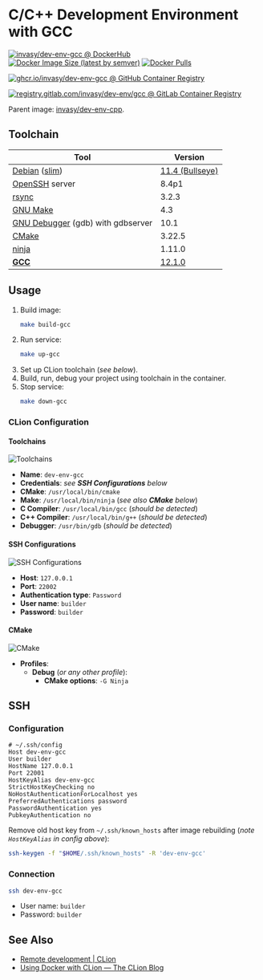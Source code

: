 # C/C++ Development Environment with GCC

[![invasy/dev-env-gcc @ DockerHub][badge-dockerhub]][dockerhub]
[![Docker Image Size (latest by semver)][badge-size]][dockerhub]
[![Docker Pulls][badge-pulls]][dockerhub]

[![ghcr.io/invasy/dev-env-gcc @ GitHub Container Registry][badge-github]][github]

[![registry.gitlab.com/invasy/dev-env/gcc @ GitLab Container Registry][badge-gitlab]][gitlab]

Parent image: [invasy/dev-env-cpp](../cpp/README.md "invasy/dev-env-cpp").

## Toolchain
| Tool                                       | Version                     |
|--------------------------------------------|-----------------------------|
|   [Debian] ([slim])                        | [11.4 (Bullseye)][bullseye] |
|   [OpenSSH] server                         | 8.4p1                       |
|   [rsync]                                  | 3.2.3                       |
|   [GNU Make][make]                         | 4.3                         |
|   [GNU Debugger][gdb] (gdb) with gdbserver | 10.1                        |
|   [CMake]                                  | 3.22.5                      |
|   [ninja]                                  | 1.11.0                      |
| **[GCC]**                                  | [12.1.0][gcc-12]            |

## Usage
1. Build image:
    ```bash
    make build-gcc
    ```
2. Run service:
    ```bash
    make up-gcc
    ```
3. Set up CLion toolchain (_see below_).
4. Build, run, debug your project using toolchain in the container.
5. Stop service:
    ```bash
    make down-gcc
    ```

### CLion Configuration
#### Toolchains
![Toolchains](../../docs/images/clion-toolchains.png "Toolchains")

- **Name**: `dev-env-gcc`
- **Credentials**: _see **SSH Configurations** below_
- **CMake**: `/usr/local/bin/cmake`
- **Make**: `/usr/local/bin/ninja` (_see also **CMake** below_)
- **C Compiler**: `/usr/local/bin/gcc` (_should be detected_)
- **C++ Compiler**: `/usr/local/bin/g++` (_should be detected_)
- **Debugger**: `/usr/bin/gdb` (_should be detected_)

#### SSH Configurations
![SSH Configurations](../../docs/images/clion-ssh.png "SSH Configurations")

- **Host**: `127.0.0.1`
- **Port**: `22002`
- **Authentication type**: `Password`
- **User name**: `builder`
- **Password**: `builder`

#### CMake
![CMake](../../docs/images/clion-cmake.png "CMake")

- **Profiles**:
  - **Debug** (_or any other profile_):
    - **CMake options**: `-G Ninja`

## SSH
### Configuration
```
# ~/.ssh/config
Host dev-env-gcc
User builder
HostName 127.0.0.1
Port 22001
HostKeyAlias dev-env-gcc
StrictHostKeyChecking no
NoHostAuthenticationForLocalhost yes
PreferredAuthentications password
PasswordAuthentication yes
PubkeyAuthentication no
```

Remove old host key from `~/.ssh/known_hosts` after image rebuilding (_note `HostKeyAlias` in config above_):
```bash
ssh-keygen -f "$HOME/.ssh/known_hosts" -R 'dev-env-gcc'
```

### Connection
```bash
ssh dev-env-gcc
```
- User name: `builder`
- Password: `builder`

## See Also
- [Remote development | CLion](https://www.jetbrains.com/help/clion/remote-development.html "Remote development | CLion")
- [Using Docker with CLion — The CLion Blog](https://blog.jetbrains.com/clion/2020/01/using-docker-with-clion/ "Using Docker with CLion — The CLion Blog")

[dockerhub]: https://hub.docker.com/r/invasy/dev-env-gcc "invasy/dev-env-gcc @ Docker Hub"
[badge-dockerhub]: https://img.shields.io/badge/Docker%20Hub-invasy%2Fdev--env--gcc-informational?logo=docker "invasy/dev-env-gcc @ Docker Hub"
[badge-size]: https://img.shields.io/docker/image-size/invasy/dev-env-gcc?sort=semver "Docker Image Size (latest by semver)"
[badge-pulls]: https://img.shields.io/docker/pulls/invasy/dev-env-gcc?sort=semver "Docker Pulls"

[github]: https://github.com/invasy/dev-env/pkgs/container/dev-env-gcc "ghcr.io/invasy/dev-env-gcc @ GitHub Container Registry"
[badge-github]: https://img.shields.io/badge/GitHub-ghcr.io%2Finvasy%2Fdev--env--gcc-informational?logo=github "ghcr.io/invasy/dev-env-gcc @ GitHub Container Registry"

[gitlab]: https://gitlab.com/invasy/dev-env/container_registry "registry.gitlab.com/invasy/dev-env/gcc @ GitLab Container Registry"
[badge-gitlab]: https://img.shields.io/badge/GitHub-registry.gitlab.com%2Finvasy%2Fdev--env%2Fgcc-informational?logo=gitlab "registry.gitlab.com/invasy/dev-env/gcc @ GitLab Container Registry"

[Debian]: https://www.debian.org/ "Debian"
[bullseye]: https://www.debian.org/releases/bullseye/amd64/release-notes/index.en.html "Debian 11.4 (Bullseye) Release Notes"
[slim]: https://hub.docker.com/_/debian "Debian — Docker Hub"
[OpenSSH]: https://www.openssh.com/ "OpenSSH"
[rsync]: https://rsync.samba.org/ "rsync"
[make]: https://www.gnu.org/software/make/ "GNU Make"
[gdb]: https://www.gnu.org/software/gdb/ "GNU Debugger"
[CMake]: https://cmake.org/ "CMake"
[ninja]: https://ninja-build.org/ "Ninja, a small build system with a focus on speed"
[GCC]: https://gcc.gnu.org/ "GCC, the GNU Compiler Collection"
[gcc-12]: https://gcc.gnu.org/gcc-12/ "GCC 12 Release Series"
